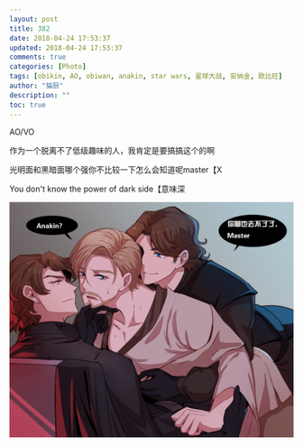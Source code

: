 ```yaml
---
layout: post
title: 382
date: 2018-04-24 17:53:37
updated: 2018-04-24 17:53:37
comments: true
categories: [Photo]
tags: [obikin, AO, obiwan, anakin, star wars, 星球大战, 安纳金, 欧比旺]
author: "猫厨"
description: ""
toc: true
---
```


<p>AO/VO</p> 
<p>作为一个脱离不了低级趣味的人，我肯定是要搞搞这个的啊</p> 
<p>光明面和黑暗面哪个强你不比较一下怎么会知道呢master【X</p> 
<p>You don't know the power of dark side【意味深<br /></p>

![](https://raw.githubusercontent.com/alicewish/meowchain247/master/img_cVZNdzJtQk9JV2ZXdVBSTXRrV1ZyeUFhaHlReWUwMjlyNFhnb1E4bmt5Ymt2VGZhY0JMYlFRPT0.jpg)